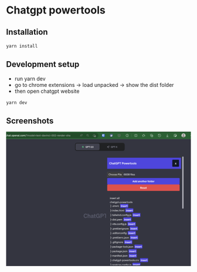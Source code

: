 # Chatgpt powertools

## Installation

```bash
yarn install
```

## Development setup
- run yarn dev
- go to chrome extensions -> load unpacked -> show the dist folder
- then open chatgpt website
```bash
yarn dev
```

## Screenshots
![screenshot](./screenshot.png)
